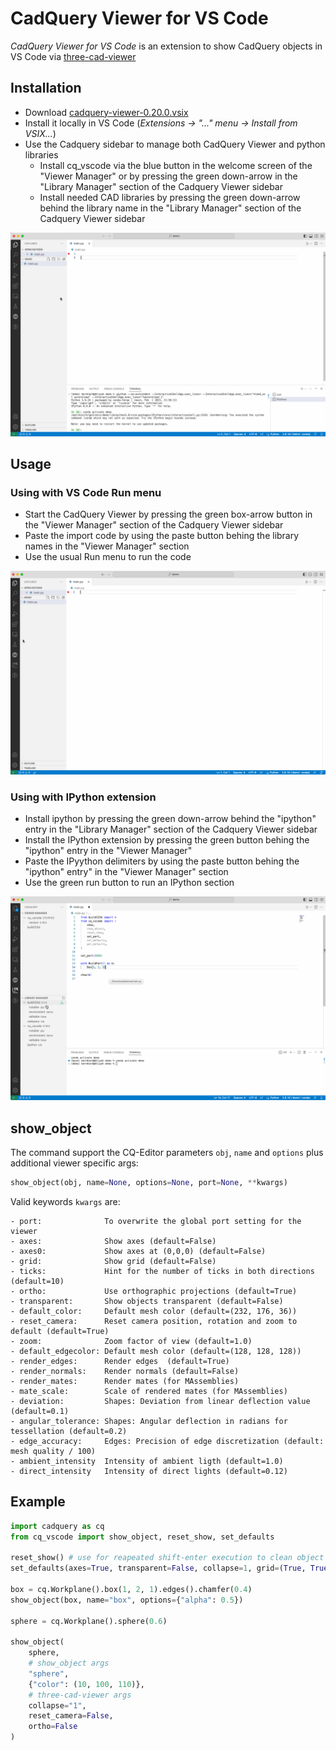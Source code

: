 # CadQuery Viewer for VS Code

_CadQuery Viewer for VS Code_ is an extension to show CadQuery objects in VS Code via [three-cad-viewer](https://github.com/bernhard-42/three-cad-viewer)

## Installation

-   Download [cadquery-viewer-0.20.0.vsix](https://github.com/bernhard-42/vscode-cadquery-viewer/releases/download/v0.20.0/cadquery-viewer-0.20.0.vsix)
-   Install it locally in VS Code (_Extensions -> "..." menu -> Install from VSIX..._)
-   Use the Cadquery sidebar to manage both CadQuery Viewer and python libraries
    -   Install cq_vscode via the blue button in the welcome screen of the "Viewer Manager" or by pressing the green down-arrow in the "Library Manager" section of the Cadquery Viewer sidebar
    -   Install needed CAD libraries by pressing the green down-arrow behind the library name in the "Library Manager" section of the Cadquery Viewer sidebar

![Installation](screenshots/cq_vscode-install.gif)

## Usage

### Using with VS Code Run menu

-   Start the CadQuery Viewer by pressing the green box-arrow button in the "Viewer Manager" section of the Cadquery Viewer sidebar
-   Paste the import code by using the paste button behing the library names in the "Viewer Manager" section
-   Use the usual Run menu to run the code

![Use with run](screenshots/cq_vscode-work.gif)

### Using with IPython extension

-   Install ipython by pressing the green down-arrow behind the "ipython" entry in the "Library Manager" section of the Cadquery Viewer sidebar
-   Install the IPython extension by pressing the green button behing the "ipython" entry in the "Viewer Manager"
-   Paste the IPyython delimiters by using the paste button behing the "ipython" entry" in the "Viewer Manager" section
-   Use the green run button to run an IPython section

![Use with run](screenshots/cq_vscode-ipython.gif)

## show_object

The command support the CQ-Editor parameters `obj`, `name` and `options` plus additional viewer specific args:

```python
show_object(obj, name=None, options=None, port=None, **kwargs)
```

Valid keywords `kwargs` are:

```text
- port:              To overwrite the global port setting for the viewer
- axes:              Show axes (default=False)
- axes0:             Show axes at (0,0,0) (default=False)
- grid:              Show grid (default=False)
- ticks:             Hint for the number of ticks in both directions (default=10)
- ortho:             Use orthographic projections (default=True)
- transparent:       Show objects transparent (default=False)
- default_color:     Default mesh color (default=(232, 176, 36))
- reset_camera:      Reset camera position, rotation and zoom to default (default=True)
- zoom:              Zoom factor of view (default=1.0)
- default_edgecolor: Default mesh color (default=(128, 128, 128))
- render_edges:      Render edges  (default=True)
- render_normals:    Render normals (default=False)
- render_mates:      Render mates (for MAssemblies)
- mate_scale:        Scale of rendered mates (for MAssemblies)
- deviation:         Shapes: Deviation from linear deflection value (default=0.1)
- angular_tolerance: Shapes: Angular deflection in radians for tessellation (default=0.2)
- edge_accuracy:     Edges: Precision of edge discretization (default: mesh quality / 100)
- ambient_intensity  Intensity of ambient ligth (default=1.0)
- direct_intensity   Intensity of direct lights (default=0.12)
```

## Example

```python
import cadquery as cq
from cq_vscode import show_object, reset_show, set_defaults

reset_show() # use for reapeated shift-enter execution to clean object buffer
set_defaults(axes=True, transparent=False, collapse=1, grid=(True, True, True))

box = cq.Workplane().box(1, 2, 1).edges().chamfer(0.4)
show_object(box, name="box", options={"alpha": 0.5})

sphere = cq.Workplane().sphere(0.6)

show_object(
    sphere,
    # show_object args
    "sphere",
    {"color": (10, 100, 110)},
    # three-cad-viewer args
    collapse="1",
    reset_camera=False,
    ortho=False
)
```
